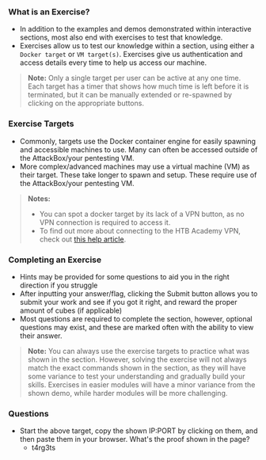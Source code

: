 ### What is an Exercise?
- In addition to the examples and demos demonstrated within interactive sections, most also end with exercises to test that knowledge.
- Exercises allow us to test our knowledge within a section, using either a  `Docker target` or `VM target(s)`. Exercises give us authentication and access details every time to help us access our machine.

> **Note:** Only a single target per user can be active at any one time. Each target has a timer that shows how much time is left before it is terminated, but it can be manually extended or re-spawned by clicking on the appropriate buttons.


### Exercise Targets
- Commonly, targets use the Docker container engine for easily spawning and accessible machines to use. Many can often be accessed outside of the AttackBox/your pentesting VM.
- More complex/advanced machines may use a virtual machine (VM) as their target. These take longer to spawn and setup. These require use of the AttackBox/your pentesting VM.

> **Notes:** 
> - You can spot a docker target by its lack of a VPN button, as no VPN connection is required to access it. 
> - To find out more about connecting to the HTB Academy VPN, check out [this help article](https://help.hackthebox.com/en/articles/9297532-connecting-to-academy-vpn).


### Completing an Exercise
- Hints may be provided for some questions to aid you in the right direction if you struggle
- After inputting your answer/flag, clicking the Submit button allows you to submit your work and see if you got it right, and reward the proper amount of cubes (if applicable)
- Most questions are required to complete the section, however, optional questions may exist, and these are marked often with the ability to view their answer.

> **Note:** You can always use the exercise targets to practice what was shown in the section. However, solving the exercise will not always match the exact commands shown in the section, as they will have some variance to test your understanding and gradually build your skills. Exercises in easier modules will have a minor variance from the shown demo, while harder modules will be more challenging.

### Questions
- Start the above target, copy the shown IP:PORT by clicking on them, and then paste them in your browser. What's the proof shown in the page?
	- t4rg3ts